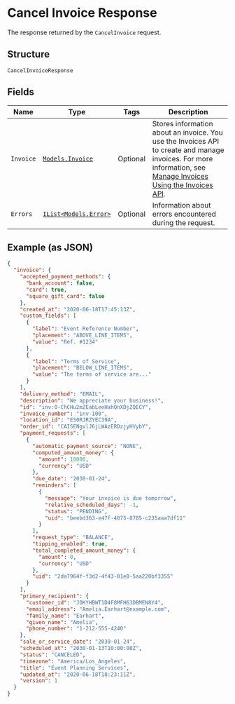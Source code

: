 
# Cancel Invoice Response

The response returned by the `CancelInvoice` request.

## Structure

`CancelInvoiceResponse`

## Fields

| Name | Type | Tags | Description |
|  --- | --- | --- | --- |
| `Invoice` | [`Models.Invoice`](/doc/models/invoice.md) | Optional | Stores information about an invoice. You use the Invoices API to create and manage<br>invoices. For more information, see [Manage Invoices Using the Invoices API](https://developer.squareup.com/docs/invoices-api/overview). |
| `Errors` | [`IList<Models.Error>`](/doc/models/error.md) | Optional | Information about errors encountered during the request. |

## Example (as JSON)

```json
{
  "invoice": {
    "accepted_payment_methods": {
      "bank_account": false,
      "card": true,
      "square_gift_card": false
    },
    "created_at": "2020-06-18T17:45:13Z",
    "custom_fields": [
      {
        "label": "Event Reference Number",
        "placement": "ABOVE_LINE_ITEMS",
        "value": "Ref. #1234"
      },
      {
        "label": "Terms of Service",
        "placement": "BELOW_LINE_ITEMS",
        "value": "The terms of service are..."
      }
    ],
    "delivery_method": "EMAIL",
    "description": "We appreciate your business!",
    "id": "inv:0-ChCHu2mZEabLeeHahQnXDjZQECY",
    "invoice_number": "inv-100",
    "location_id": "ES0RJRZYEC39A",
    "order_id": "CAISENgvlJ6jLWAzERDzjyHVybY",
    "payment_requests": [
      {
        "automatic_payment_source": "NONE",
        "computed_amount_money": {
          "amount": 10000,
          "currency": "USD"
        },
        "due_date": "2030-01-24",
        "reminders": [
          {
            "message": "Your invoice is due tomorrow",
            "relative_scheduled_days": -1,
            "status": "PENDING",
            "uid": "beebd363-e47f-4075-8785-c235aaa7df11"
          }
        ],
        "request_type": "BALANCE",
        "tipping_enabled": true,
        "total_completed_amount_money": {
          "amount": 0,
          "currency": "USD"
        },
        "uid": "2da7964f-f3d2-4f43-81e8-5aa220bf3355"
      }
    ],
    "primary_recipient": {
      "customer_id": "JDKYHBWT1D4F8MFH63DBMEN8Y4",
      "email_address": "Amelia.Earhart@example.com",
      "family_name": "Earhart",
      "given_name": "Amelia",
      "phone_number": "1-212-555-4240"
    },
    "sale_or_service_date": "2030-01-24",
    "scheduled_at": "2030-01-13T10:00:00Z",
    "status": "CANCELED",
    "timezone": "America/Los_Angeles",
    "title": "Event Planning Services",
    "updated_at": "2020-06-18T18:23:11Z",
    "version": 1
  }
}
```

